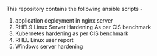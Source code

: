 This repository contains the  following ansible scripts - 

1. application deployment in nginx server
2. RHEL9 Linux Server Hardening As per CIS benchmark
3. Kubernetes hardening as per CIS benchmark
4. RHEL Linux user report
5. Windows server hardening 
